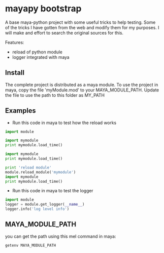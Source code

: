 mayapy bootstrap
================

A base maya-python project with some useful tricks to help testing.
Some of the tricks I have gotten from the web and modify them for my purposes.
I will make and effort to search the original sources for this.

Features:
- reload of python module
- logger integrated with maya

Install
-----------------
The complete project is distributed as a maya module. To use the
project in maya,  copy the file 'myModule.mod' to
your MAYA_MODULE_PATH. Update the file to use the path to this
folder as MY_PATH


Examples
-----------------
* Run this code in maya to test how the reload works

``` python
import module

import mymodule
print mymodule.load_time()

import mymodule
print mymodule.load_time()

print 'reload module'
module.reload_module('mymodule')
import mymodule
print mymodule.load_time()
```

*  Run this code in maya to test the logger
``` python
import module
logger = module.get_logger(__name__)
logger.info('log level info')
```

MAYA_MODULE_PATH 
----------------
you can get the path using this mel command in maya:
```
getenv MAYA_MODULE_PATH
```



